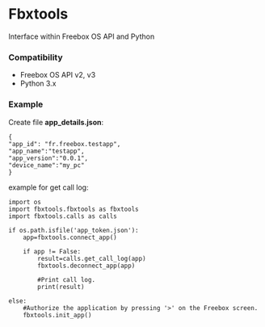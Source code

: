 # Fbxtools

Interface within Freebox OS API and Python

### Compatibility

* Freebox OS API v2, v3
* Python 3.x

### Example

Create file __app_details.json__:
```
{
"app_id": "fr.freebox.testapp",
"app_name":"testapp",
"app_version":"0.0.1",
"device_name":"my_pc"
}
```

example for get call log:

```
import os
import fbxtools.fbxtools as fbxtools
import fbxtools.calls as calls

if os.path.isfile('app_token.json'):
	app=fbxtools.connect_app()
		
	if app != False:
		result=calls.get_call_log(app)
		fbxtools.deconnect_app(app)
		
		#Print call log.
		print(result)
		
else:
	#Authorize the application by pressing '>' on the Freebox screen.
	fbxtools.init_app()

```
